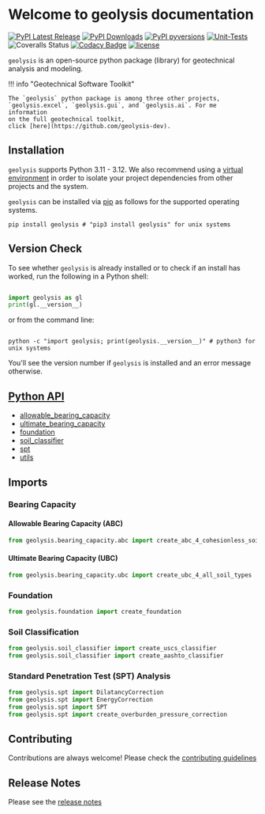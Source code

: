 # Welcome to geolysis documentation

[![PyPI Latest Release](https://img.shields.io/pypi/v/geolysis?style=flat&logo=pypi)](https://pypi.org/project/geolysis/)
[![PyPI Downloads](https://static.pepy.tech/badge/geolysis)](https://pepy.tech/projects/geolysis)
[![PyPI pyversions](https://img.shields.io/pypi/pyversions/geolysis.svg?logo=python&style=flat)](https://pypi.python.org/pypi/geolysis/)
[![Unit-Tests](https://github.com/patrickboateng/geolysis/actions/workflows/geolysis-unit-tests.yml/badge.svg)](https://github.com/patrickboateng/geolysis/actions/workflows/geolysis-unit-tests.yml)
![Coveralls Status](https://img.shields.io/coverallsCoverage/github/patrickboateng/geolysis?logo=coveralls)
[![Codacy Badge](https://app.codacy.com/project/badge/Grade/17f88084c6a84a08a20f9d8da1438107)](https://app.codacy.com/gh/patrickboateng/geolysis/dashboard?utm_source=gh&utm_medium=referral&utm_content=&utm_campaign=Badge_grade)
[![license](https://img.shields.io/pypi/l/geolysis?style=flat&logo=opensourceinitiative)](https://opensource.org/license/mit/)

`geolysis` is an open-source python package (library) for geotechnical analysis
and modeling.

!!! info "Geotechnical Software Toolkit"

    The `geolysis` python package is among three other projects, 
    `geolysis.excel`, `geolysis.gui`, and `geolysis.ai`. For me information 
    on the full geotechnical toolkit, 
    click [here](https://github.com/geolysis-dev).

## Installation

`geolysis` supports Python 3.11 - 3.12. We also recommend using a
[virtual environment](https://packaging.python.org/en/latest/tutorials/installing-packages/#creating-virtual-environments)
in order to isolate your project dependencies from other projects and the
system.

`geolysis` can be installed via [pip](https://pypi.org/project/geolysis) as
follows for the supported operating systems.

```shell
pip install geolysis # "pip3 install geolysis" for unix systems
```

## Version Check

To see whether ``geolysis`` is already installed or to check if an install has
worked, run the following in a Python shell:

```python

import geolysis as gl
print(gl.__version__) 

```

or from the command line:

```shell

python -c "import geolysis; print(geolysis.__version__)" # python3 for unix systems

```

You'll see the version number if ``geolysis`` is installed and an error message
otherwise.

## [Python API](reference/index.md)

- [allowable_bearing_capacity](reference/allowable-bearing-capacity.md)
- [ultimate_bearing_capacity](reference/ultimate-bearing-capacity.md)
- [foundation](reference/foundation.md)
- [soil_classifier](reference/soil-classifier.md)
- [spt](reference/spt.md)
- [utils](reference/utils.md)

## Imports

### Bearing Capacity

#### Allowable Bearing Capacity (ABC)

```python
from geolysis.bearing_capacity.abc import create_abc_4_cohesionless_soils
```

#### Ultimate Bearing Capacity (UBC)

```python
from geolysis.bearing_capacity.ubc import create_ubc_4_all_soil_types
```

### Foundation

```python
from geolysis.foundation import create_foundation
```

### Soil Classification

```python
from geolysis.soil_classifier import create_uscs_classifier
from geolysis.soil_classifier import create_aashto_classifier
```

### Standard Penetration Test (SPT) Analysis

```python
from geolysis.spt import DilatancyCorrection
from geolysis.spt import EnergyCorrection
from geolysis.spt import SPT
from geolysis.spt import create_overburden_pressure_correction
``` 

## Contributing

Contributions are always welcome! Please check the
[contributing guidelines](https://github.com/patrickboateng/geolysis/wiki)

## Release Notes

Please see
the [release notes](https://github.com/patrickboateng/geolysis/wiki/Release-Notes)
